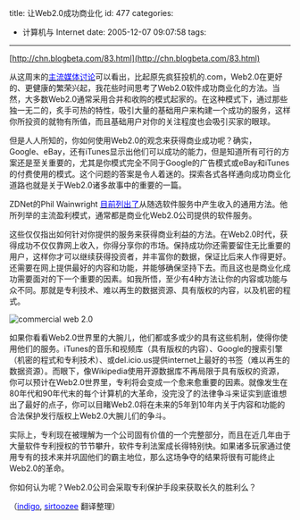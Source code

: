 title: 让Web2.0成功商业化
id: 477
categories:
  - 计算机与 Internet
date: 2005-12-07 09:07:58
tags:
---

<div id="msgcns!9697D6160EFEBC17!407" class="bvMsg"><div>

[http://chn.blogbeta.com/83.html](http://chn.blogbeta.com/83.html)

从这周末的[<u><font color="#0000ff">主流媒体讨论</font></u>](http://www.nytimes.com/2005/11/18/opinion/18battelle.html?ex=1289970000&amp;en=24386e654b2c02ed&amp;ei=5088&amp;partner=rssnyt&amp;emc=rss)可以看出，比起原先疯狂投机的.com，Web2.0在更好的、更健康的繁荣兴起，我花些时间思考了Web2.0软件成功商业化的方法。当然，大多数Web2.0通常采用合并和收购的模式起家的。在这种模式下，通过那些独一无二的，炙手可热的特性，吸引大量的基础用户来构建一个成功的服务，这样你所投资的就物有所值，而且基础用户对你的关注程度也会吸引买家的眼球。

但是人人所知的，你如何使用Web2.0的观念来获得商业成功呢？确实，Google、eBay，还有iTunes显示出他们可以成功的能力，但是知道所有可行的方案还是至关重要的，尤其是你模式完全不同于Google的广告模式或eBay和iTunes的付费使用的模式。这个问题的答案是令人着迷的。探索各式各样通向成功商业化道路也就是关于Web2.0诸多故事中的重要的一篇。

ZDNet的Phil Wainwright [<u><font color="#0000ff">目前列出了</font></u>](http://blogs.zdnet.com/SAAS/?p=64)从随选软件服务中产生收入的通用方法。他所列举的主流盈利模式，通常都是商业化Web2.0公司提供的软件服务。

这些仅仅指出如何针对你提供的服务来获得商业利益的方法。在Web2.0时代，获得成功不仅仅靠网上收入，你得分享你的市场。保持成功你还需要留住无比重要的用户，这样你才可以继续获得投资者，并丰富你的数据，保证比后来人作得更好。还需要在网上提供最好的内容和功能，并能够确保坚持下去。而且这也是商业化成功需要面对的下一个重要的因素。如我所悟，至少有4种方法让你的内容或功能与众不同。那就是专利技术、难以再生的数据资源、具有版权的内容，以及机密的程式。

![commercial web 2.0](http://hinchcliffe.org/img/commercialweb2.jpg)

如果你看看Web2.0世界里的大腕儿，他们都或多或少的具有这些机制，使得你使用他们的服务。iTunes的音乐和视频库（具有版权的内容）、Google的搜索引擎（机密的程式和专利技术）、或del.icio.us提供internet上最好的书签（难以再生的数据资源）。而眼下，像Wikipedia使用开源数据库不再局限于具有版权的资源，你可以预计在Web2.0世界里，专利将会变成一个愈来愈重要的因素。就像发生在80年代和90年代末的每个计算机的大革命，没完没了的法律争斗来证实到底谁想出了最好的点子，你可以目睹Web2.0将在未来的5年到10年内关于内容和功能的合法保护发行版权上Web2.0大腕儿们的争斗。

实际上，专利现在被理解为一个公司固有价值的一个完整部分，而且在近几年由于大量软件专利授权的节节攀升，软件专利法案成长得特别快。如果诸多玩家通过使用专有的技术来并巩固他们的霸主地位，那么这场争夺的结果将很有可能终止Web2.0的革命。

你如何认为呢？Web2.0公司会采取专利保护手段来获取长久的胜利么？

（[<u><font color="#0000ff">indigo</font></u>](http://indigos.cn/), [<u><font color="#0000ff">sirtoozee</font></u>](http://www.freesys.cn/) 翻译整理） 
</div></div>